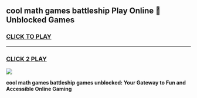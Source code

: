 
## cool math games battleship Play Online 👋 Unblocked Games
<h3>
<a href="https://news.freeplayer.one?title=cool_math_games_battleship&ref=17CMG">CLICK TO PLAY</a></h3>
<hr>

<h3>
<a href="https://news.freeplayer.one?title=cool_math_games_battleship&ref=17CMG">CLICK 2 PLAY</a>
  
</h3>

<a href="https://news.freeplayer.one?title=cool_math_games_battleship&ref=17CMG/"><img src="https://clearcache.store/games.png"></a>


**cool math games battleship games unblocked: Your Gateway to Fun and Accessible Online Gaming**
